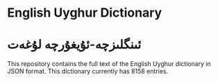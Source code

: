 # English Uyghur Dictionary
# ئىنگلىزچە-ئۇيغۇرچە لۇغەت  

This repository contains the full text of the English Uyghur dictionary in JSON format. This dictionary currently has 8158 entries. 
